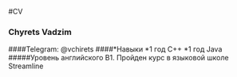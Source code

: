 #CV
### Chyrets Vadzim
####Telegram: @vchirets
####*Навыки
 *1 год C++
 *1 год Java
 #####Уровень английского B1. Пройден курс в языковой школе Streamline
